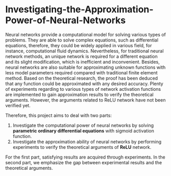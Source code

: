 # Investigating-the-Approximation-Power-of-Neural-Networks

Neural networks provide a computational model for solving various types of problems. They are able to solve complex equations, such as differential equations, therefore, they could be widely applied in various field, for instance, computational fluid dynamics. Nevertheless, for traditional neural network methods, an unique network is required for a different equation and its slight modification, which is inefficient and inconvenient. Besides, neural networks are also suitable for approximating unknown functions with less model parameters required compared with traditional finite element method. Based on the theoretical research, the proof has been deduced that any function could be approximated with any desired accuracy. Plenty of experiments regarding to various types of
network activation functions are implemented to gain approximation results to verify the theoretical arguments. However, the arguments related to ReLU network have not been verified yet.

Therefore, this project aims to deal with two parts: 
1. Investigate the computational power of neural networks by solving **parametric ordinary differential equations** with sigmoid activation function.
2. Investigate the approximation ability of neural networks by performing experiments to verify the theoretical arguments of **ReLU** network. 

For the first part, satisfying results are acquired through experiments. In the second part, we emphasize the gap between experimental results and the theoretical arguments.
